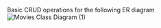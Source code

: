 Basic CRUD operations for the following ER diagram
![Movies Class Diagram (1)](https://github.com/Davut-Atajanov/MoviesAspDotNet/assets/94652612/df11c84b-035a-4477-a2fc-cdcc2bd66850)
